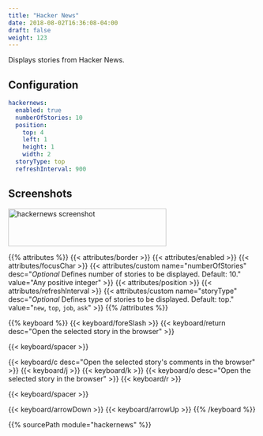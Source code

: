 ```yaml
---
title: "Hacker News"
date: 2018-08-02T16:36:08-04:00
draft: false
weight: 123
---
```


Displays stories from Hacker News.

## Configuration

```yaml
hackernews:
  enabled: true
  numberOfStories: 10
  position:
    top: 4
    left: 1
    height: 1
    width: 2
  storyType: top
  refreshInterval: 900
```

## Screenshots

<img class="screenshot" src="/imgs/modules/hackernews.png" width="320" height="76" alt="hackernews screenshot" />

{{% attributes %}}
  {{< attributes/border >}}
  {{< attributes/enabled >}}
  {{< attributes/focusChar >}}
  {{< attributes/custom name="numberOfStories" desc="_Optional_ Defines number of stories to be displayed. Default: 10." value="Any positive integer" >}}
  {{< attributes/position >}}
  {{< attributes/refreshInterval >}}
  {{< attributes/custom name="storyType" desc="_Optional_ Defines type of stories to be displayed. Default: top." value="`new`, `top`, `job`, `ask`" >}}
{{% /attributes %}}

{{% keyboard %}}
  {{< keyboard/foreSlash >}}
  {{< keyboard/return desc="Open the selected story in the browser" >}}

  {{< keyboard/spacer >}}

  {{< keyboard/c desc="Open the selected story's comments in the browser" >}}
  {{< keyboard/j >}}
  {{< keyboard/k >}}
  {{< keyboard/o desc="Open the selected story in the browser" >}}
  {{< keyboard/r >}}

  {{< keyboard/spacer >}}

  {{< keyboard/arrowDown >}}
  {{< keyboard/arrowUp >}}
{{% /keyboard %}}

{{% sourcePath module="hackernews" %}}